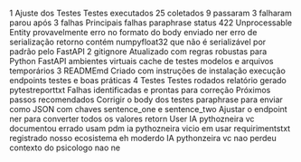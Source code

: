  1 Ajuste dos Testes
 Testes executados 25 coletados 9 passaram 3 falharam parou após 3 falhas
 Principais falhas
 paraphrase status 422 Unprocessable Entity  provavelmente erro no formato do body enviado
 ner erro de serialização  retorno contém numpyfloat32 que não é serializável por padrão pelo FastAPI
 2 gitignore
 Atualizado com regras robustas para Python FastAPI ambientes virtuais cache de testes modelos e arquivos temporários
 3 READMEmd
 Criado com instruções de instalação execução endpoints testes e boas práticas
 4 Testes
 Testes rodados relatório gerado pytestreporttxt
 Falhas identificadas e prontas para correção
Próximos passos recomendados
 Corrigir o body dos testes paraphrase para enviar como JSON com chaves sentence_one e sentence_two
 Ajustar o endpoint ner para converter todos os valores retorn
User
IA pythozneira vc documentou errado usam pdm ia pythozneira
vicio em usar requirimentstxt registrado
nosso ecosistema eh moderdo IA pythonzeira
vc nao perdeu contexto do psicologo nao ne